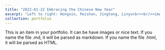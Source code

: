 ```yaml
---
title: "2022-01-22 Embracing the Chinese New Year"
excerpt: "Left to right: Hongxin, Peishan, Jingtong, Linyu<br><br/><img src='/images/2022-01-22-gathering.jpg'>"
collection: portfolio
---
```


This is an item in your portfolio. It can be have images or nice text. If you name the file .md, it will be parsed as markdown. If you name the file .html, it will be parsed as HTML. 
